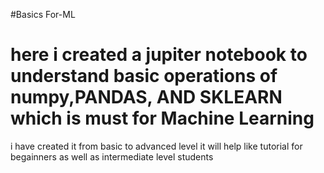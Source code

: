 #Basics For-ML
# here i created a jupiter notebook to  understand basic operations of numpy,PANDAS, AND SKLEARN which is must for Machine Learning 
i have created it from basic to advanced level it will help like tutorial for begainners as well as intermediate level students

